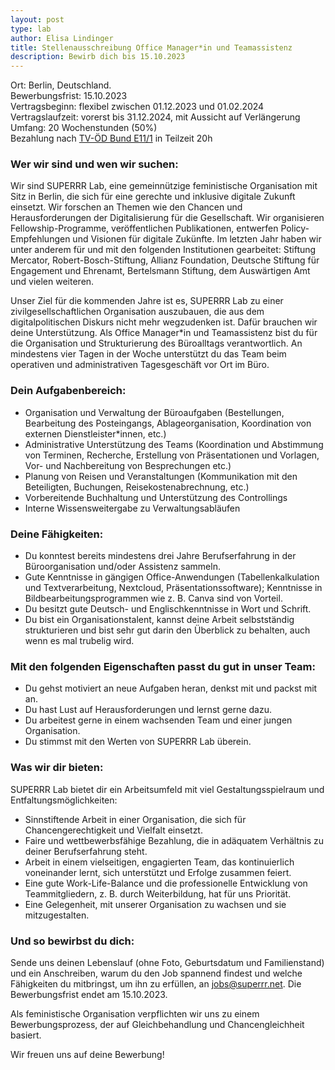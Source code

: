 ```yaml
---
layout: post
type: lab
author: Elisa Lindinger
title: Stellenausschreibung Office Manager*in und Teamassistenz
description: Bewirb dich bis 15.10.2023 
---
```


<p>Ort: Berlin, Deutschland.
<br>Bewerbungsfrist: 15.10.2023
<br>Vertragsbeginn: flexibel zwischen 01.12.2023 und 01.02.2024
<br>Vertragslaufzeit: vorerst bis 31.12.2024, mit Aussicht auf Verlängerung
<br>Umfang: 20 Wochenstunden (50%)
<br>Bezahlung nach <a href="https://oeffentlicher-dienst.info/c/t/rechner/tvoed/bund?id=tvoed-bund-2024&matrix=1">TV-ÖD Bund E11/1</a> in Teilzeit 20h </p>

<h3>Wer wir sind und wen wir suchen:</h3>

<p>Wir sind SUPERRR Lab, eine gemeinnützige feministische Organisation mit Sitz in Berlin, die sich für eine gerechte und inklusive digitale Zukunft einsetzt. Wir forschen an Themen wie den Chancen und Herausforderungen der Digitalisierung für die Gesellschaft. Wir organisieren Fellowship-Programme, veröffentlichen Publikationen, entwerfen Policy-Empfehlungen und Visionen für digitale Zukünfte. Im letzten Jahr haben wir unter anderem für und mit den folgenden Institutionen gearbeitet: Stiftung Mercator, Robert-Bosch-Stiftung, Allianz Foundation, Deutsche Stiftung für Engagement und Ehrenamt, Bertelsmann Stiftung, dem Auswärtigen Amt und vielen weiteren.</p>  
<p>Unser Ziel für die kommenden Jahre ist es, SUPERRR Lab zu einer zivilgesellschaftlichen Organisation auszubauen, die aus dem digitalpolitischen Diskurs nicht mehr wegzudenken ist. Dafür brauchen wir deine Unterstützung. Als Office Manager*in und Teamassistenz bist du für die Organisation und Strukturierung des Büroalltags verantwortlich. An mindestens vier Tagen in der Woche unterstützt du das Team beim operativen und administrativen Tagesgeschäft vor Ort im Büro.</p>

<h3>Dein Aufgabenbereich: </h3>

<ul>
  <li>Organisation und Verwaltung der Büroaufgaben (Bestellungen, Bearbeitung des Posteingangs, Ablageorganisation, Koordination von externen Dienstleister*innen, etc.) </li>
	<li>Administrative Unterstützung des Teams (Koordination und Abstimmung von Terminen, Recherche, Erstellung von Präsentationen und Vorlagen, Vor- und Nachbereitung von Besprechungen etc.)</li>
	<li>Planung von Reisen und Veranstaltungen (Kommunikation mit den Beteiligten, Buchungen, Reisekostenabrechnung, etc.)</li>	
	<li>Vorbereitende Buchhaltung und Unterstützung des Controllings</li>
	<li>Interne Wissensweitergabe zu Verwaltungsabläufen</li>
</ul>

<h3>Deine Fähigkeiten: </h3>

<ul>
	<li>Du konntest bereits mindestens drei Jahre Berufserfahrung in der Büroorganisation und/oder Assistenz sammeln. </li>
	<li>Gute Kenntnisse in gängigen Office-Anwendungen (Tabellenkalkulation und Textverarbeitung, Nextcloud, Präsentationssoftware); Kenntnisse in Bildbearbeitungsprogrammen wie z. B. Canva sind von Vorteil. </li>
  <li>Du besitzt gute Deutsch- und Englischkenntnisse in Wort und Schrift.</li>
	<li>Du bist ein Organisationstalent, kannst deine Arbeit selbstständig strukturieren und bist sehr gut darin den Überblick zu behalten, auch wenn es mal trubelig wird.</li>
</ul>
	
<h3>Mit den folgenden Eigenschaften passt du gut in unser Team:</h3>

<ul>
  <li>Du gehst motiviert an neue Aufgaben heran, denkst mit und packst mit an.</li>
	<li>Du hast Lust auf Herausforderungen und lernst gerne dazu.</li>
	<li>Du arbeitest gerne in einem wachsenden Team und einer jungen Organisation.</li>
	<li>Du stimmst mit den Werten von SUPERRR Lab überein.</li>
</ul>

<h3>Was wir dir bieten:</h3>

<p>SUPERRR Lab bietet dir ein Arbeitsumfeld mit viel Gestaltungsspielraum und Entfaltungsmöglichkeiten: </p>
<ul>
  <li>Sinnstiftende Arbeit in einer Organisation, die sich für Chancengerechtigkeit und Vielfalt einsetzt.</li>
	<li>Faire und wettbewerbsfähige Bezahlung, die in adäquatem Verhältnis zu deiner Berufserfahrung steht.</li>
	<li>Arbeit in einem vielseitigen, engagierten Team, das kontinuierlich voneinander lernt, sich unterstützt und Erfolge zusammen feiert.</li>
	<li>Eine gute Work-Life-Balance und die professionelle Entwicklung von Teammitgliedern, z. B. durch Weiterbildung, hat für uns Priorität.</li>
  <li>Eine Gelegenheit, mit unserer Organisation zu wachsen und sie mitzugestalten.</li>
</ul>

<h3>Und so bewirbst du dich:</h3>
<p>Sende uns deinen Lebenslauf (ohne Foto, Geburtsdatum und Familienstand) und ein Anschreiben, warum du den Job spannend findest und welche Fähigkeiten du mitbringst, um ihn zu erfüllen, an <a href="mailto:jobs@superrr.net">jobs@superrr.net</a>. Die Bewerbungsfrist endet am 15.10.2023.</p>
<p>Als feministische Organisation verpflichten wir uns zu einem Bewerbungsprozess, der auf Gleichbehandlung und Chancengleichheit basiert.</p>
<p>Wir freuen uns auf deine Bewerbung!</p>
